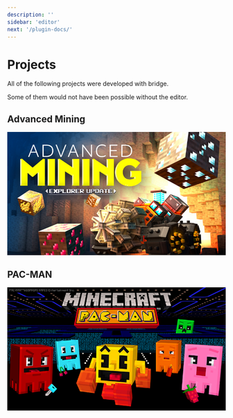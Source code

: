 ```yaml
---
description: ''
sidebar: 'editor'
next: '/plugin-docs/'
---
```


# Projects

All of the following projects were developed with bridge.

Some of them would not have been possible without the editor.

## Advanced Mining

![Advanced Mining Thumbnail](./advanced-mining.jpg)

## PAC-MAN

![PAC-MAN Thumbnail](./pac-man.jpg)
